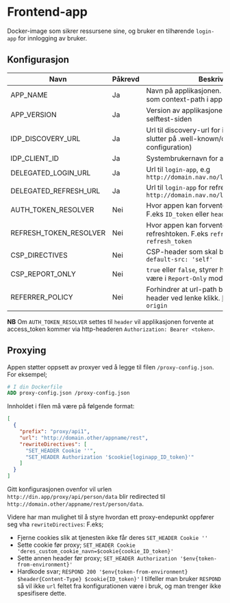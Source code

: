 # Frontend-app

Docker-image som sikrer ressursene sine, og bruker en tilhørende `login-app` for innlogging av bruker.

## Konfigurasjon
| Navn                   | Påkrevd | Beskrivelse                                                                                                                                                            |
|------------------------|-------|------------------------------------------------------------------------------------------------------------------------------------------------------------------------|
| APP_NAME               | Ja    | Navn på applikasjonen. Dette vil bli brukt som context-path i appen.                                                                                                   |
| APP_VERSION            | Ja    | Version av applikasjonen. Er bare synlig på selftest-siden                                                                                                             |
| IDP_DISCOVERY_URL      | Ja    | Url til discovery-url for idp (typisk noe som slutter på .well-known/openid-configuration)                                                                             |
| IDP_CLIENT_ID          | Ja    | Systembrukernavn for autentisering mot idp                                                                                                                             |
| DELEGATED_LOGIN_URL    | Ja    | Url til `login-app`, e.g `http://domain.nav.no/loginapp/api/start`                                                                                                     |
| DELEGATED_REFRESH_URL  | Ja    | Url til `login-app` for refreshing av token, e.g `http://domain.nav.no/loginapp/api/refresh`                                                                           |
| AUTH_TOKEN_RESOLVER    | Nei   | Hvor appen kan forvente å finne ID_token. F.eks `ID_token` eller `header`, default: `ID_token`                                                                         |
| REFRESH_TOKEN_RESOLVER | Nei   | Hvor appen kan forvente å finne refreshtoken. F.eks `refresh_token`, default: `refresh_token`                                                                          |
| CSP_DIRECTIVES         | Nei   | CSP-header som skal brukes, default: `default-src: 'self'`                                                                                                             | 
| CSP_REPORT_ONLY        | Nei   | `true` eller `false`, styrer hvorvidt CSP skal være i `Report-Only` modus, default: `false`                                                                            |
| REFERRER_POLICY        | Nei   | Forhindrer at url-path blir sendt som http header ved lenke klikk. [Les mer her](https://developer.mozilla.org/en-US/docs/Web/HTTP/Headers/Referrer-Policy#examples), Default `origin` |


**NB** Om `AUTH_TOKEN_RESOLVER` settes til `header` vil applikasjonen forvente at access_token kommer via
http-headeren `Authorization: Bearer <token>`.

## Proxying

Appen støtter oppsett av proxyer ved å legge til filen `/proxy-config.json`.
For eksempel;
```Dockerfile
# I din Dockerfile
ADD proxy-config.json /proxy-config.json
```

Innholdet i filen må være på følgende format:
```json
[
  {
    "prefix": "proxy/api1",
    "url": "http://domain.other/appname/rest",
    "rewriteDirectives": [
      "SET_HEADER Cookie ''",
      "SET_HEADER Authorization '$cookie{loginapp_ID_token}'"
    ]
  }
]
```

Gitt konfigurasjonen ovenfor vil urlen `http://din.app/proxy/api/person/data` blir redirected til
`http://domain.other/appname/rest/person/data`.

Videre har man mulighet til å styre hvordan ett proxy-endepunkt oppfører seg vha `rewriteDirectives`:
F.eks;
- Fjerne cookies slik at tjenesten ikke får deres `SET_HEADER Cookie ''`
- Sette cookie før proxy; `SET_HEADER Cookie 'deres_custom_cookie_navn=$cookie{cookie_ID_token}'`
- Sette annen header før proxy; `SET_HEADER Authorization '$env{token-from-environment}'`
- Hardkode svar; `RESPOND 200 '$env{token-from-environment} $header{Content-Type} $cookie{ID_token}'`
  I tilfeller man bruker `RESPOND` så vil ikke `url` feltet fra konfigurationen være i bruk, og man trenger ikke spesifisere dette.
